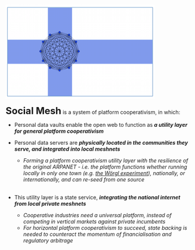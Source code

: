 
![](images/fsm_flag1.png)

<strong style="font-size: 1.8em;">Social Mesh</strong> is a system of platform cooperativism, in which:

- Personal data vaults enable the open web to function as ***a utility layer for general platform cooperativism***  

- Personal data servers are ***physically located in the communities they serve, and integrated into local meshnets***
    + *Forming a platform cooperativism utility layer with the resilience of the original ARPANET - i.e. the platform functions whether running locally in only one town (e.g. [the Wörgl experiment](https://en.wikipedia.org/wiki/W%C3%B6rgl#The_W%C3%B6rgl_Experiment)), nationally, or internationally, and can re-seed from one source*  
   <br/> 
- This utility layer is a state service, ***integrating the national internet from local private meshnets***
    + *Cooperative industries need a universal platform, instead of competing in vertical markets against private incumbents*
    + *For horizontal platform cooperativism to succeed, state backing is needed to counteract the momentum of financialisation and regulatory arbitrage*


